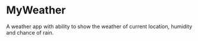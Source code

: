 # MyWeather

A weather app with ability to show the weather of current location, humidity and chance of rain.
